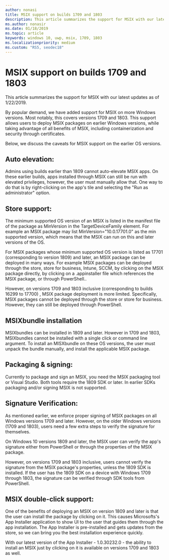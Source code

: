 ```yaml
---
author: nonasi
title: MSIX support on builds 1709 and 1803
description: This article summarizes the support for MSIX with our latest updates as of 1/22/2019.
ms.author: nonasir
ms.date: 01/18/2019
ms.topic: article
keywords: windows 10, uwp, msix, 1709, 1803
ms.localizationpriority: medium
ms.custom: "RS5, seodec18"
---
```



# MSIX support on builds 1709 and 1803

This article summarizes the support for MSIX with our latest updates as of 1/22/2019.

By popular demand, we have added support for MSIX on more Windows versions. Most notably, this covers versions 1709 and 1803. This support allows users to deploy MSIX packages on earlier Windows versions, while taking advantage of all benefits of MSIX, including containerization and security through certificates.

Below, we discuss the caveats for MSIX support on the earlier OS versions.

## Auto elevation:
Admins using builds earlier than 1809 cannot auto-elevate MSIX apps. On these earlier builds, apps installed through MSIX can still be run with elevated privileges, however, the user must manually allow that. One way to do that is by right-clicking on the app's tile and selecting the "Run as administrator" option.

## Store support:
The minimum supported OS version of an MSIX is listed in the manifest file of the package as MinVersion in the TargetDeviceFamily element. For example an MSIX package may list MinVersion="10.0.17701.0" as the min supported version, which means that the MSIX can run on this and later versions of the OS.

For MSIX packages whose minimum supported OS version is listed as 17701 (corresponding to version 1809) and later, an MSIX package can be deployed in many ways. For example MSIX packages can be deployed through the store,  store for business, Intune, SCCM, by clicking on the MSIX package directly, by clicking on a .appinstaller file which references the MSIX package, or through PowerShell.. 

However, on versions 1709 and 1803 inclusive (corresponding to builds 16299 to 17700) , MSIX package deployment is more limited. Specifically, MSIX packages cannot be deployed through the store or store for business. However, they can still be deployed through PowerShell.

## MSIXbundle installation
MSIXbundles can be installed in 1809 and later. However in 1709 and 1803, MSIXbundles cannot be installed with a single click or command line argument. To install an MISXbundle on these OS versions, the user must unpack the bundle manually, and install the applicable MSIX package.   

## Packaging & signing: 
Currently to package and sign an MSIX, you need the MSIX packaging tool or Visual Studio. Both tools require the 1809 SDK or later. In earlier SDKs packaging and/or signing MSIX is not supported.
 
## Signature Verification: 
As mentioned earlier, we enforce proper signing of MSIX packages on all Windows versions 1709 and later. However, on the older Windows versions (1709 and 1803), users need a few extra steps to verify the signature for themselves. 

On Windows 10 versions 1809 and later, the MSIX user can verify the app's signature either from PowerShell or through the properties of the MSIX package. 

However, on versions 1709 and 1803 inclusive, users cannot verify the signature from the MSIX package's properties, unless the 1809 SDK is installed. If the user has the 1809 SDK on a device with Windows 1709 through 1803, the signature can be verified through SDK tools from PowerShell. 

##  MSIX double-click support: 
One of the benefits of deploying an MSIX on version 1809 and later is that the user can install the package by clicking on it. This causes Microsofts's App Installer application to show UI to the user that guides them through the app installation. The App Installer is pre-installed and gets updates from the store, so we can bring you the best installation experience quickly. 


With our latest version of the App Installer - 1.0.30232.0 - the ability to install an MSIX just by clicking on it is available on versions 1709 and 1803 as well. 
